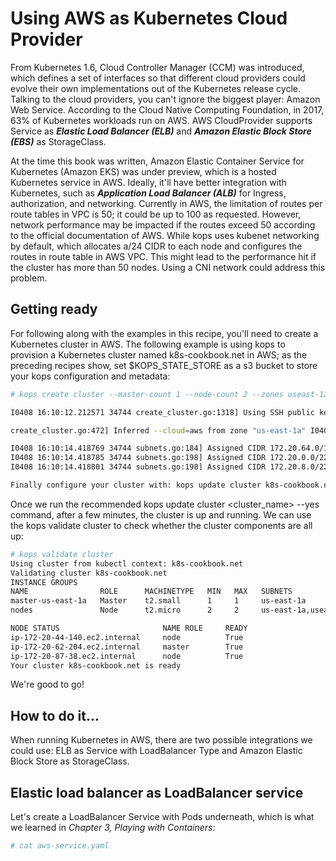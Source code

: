 # Using AWS as Kubernetes Cloud Provider
From Kubernetes 1.6, Cloud Controller Manager (CCM) was introduced, which defines a
set of interfaces so that different cloud providers could evolve their own implementations
out of the Kubernetes release cycle. Talking to the cloud providers, you can't ignore the
biggest player: Amazon Web Service. According to the Cloud Native Computing
Foundation, in 2017, 63% of Kubernetes workloads run on AWS. AWS CloudProvider
supports Service as ***Elastic Load Balancer (ELB)*** and ***Amazon Elastic Block Store (EBS)*** as
StorageClass.

At the time this book was written, Amazon Elastic Container Service for Kubernetes
(Amazon EKS) was under preview, which is a hosted Kubernetes service in AWS. Ideally,
it'll have better integration with Kubernetes, such as ***Application Load Balancer (ALB)*** for
Ingress, authorization, and networking. Currently in AWS, the limitation of routes per
route tables in VPC is 50; it could be up to 100 as requested. However, network
performance may be impacted if the routes exceed 50 according to the official
documentation of AWS. While kops uses kubenet networking by default, which allocates
a/24 CIDR to each node and configures the routes in route table in AWS VPC. This might
lead to the performance hit if the cluster has more than 50 nodes. Using a CNI network
could address this problem.

## Getting ready
For following along with the examples in this recipe, you'll need to create a Kubernetes
cluster in AWS. The following example is using kops to provision a Kubernetes cluster
named k8s-cookbook.net in AWS; as the preceding recipes show, set
$KOPS_STATE_STORE as a s3 bucket to store your kops configuration and metadata:

```bash
# kops create cluster --master-count 1 --node-count 2 --zones useast-1a,us-east-1b,us-east-1c --node-size t2.micro --master-size t2.small --topology private --networking calico --authorization=rbac --cloud-labels "Environment=dev" --state $KOPS_STATE_STORE --name k8s-cookbook.net 

I0408 16:10:12.212571 34744 create_cluster.go:1318] Using SSH public key: /Users/k8s/.ssh/id_rsa.pub I0408 16:10:13.959274 34744

create_cluster.go:472] Inferred --cloud=aws from zone "us-east-1a" I0408 16:10:14.418739 34744 subnets.go:184] Assigned CIDR 172.20.32.0/19 to subnet us-east-1a

I0408 16:10:14.418769 34744 subnets.go:184] Assigned CIDR 172.20.64.0/19 to subnet us-east-1b I0408 16:10:14.418777 34744 subnets.go:184] Assigned CIDR 172.20.96.0/19 to subnet us-east-1c
I0408 16:10:14.418785 34744 subnets.go:198] Assigned CIDR 172.20.0.0/22 to subnet utility-us-east-1a I0408 16:10:14.418793 34744 subnets.go:198] Assigned CIDR 172.20.4.0/22 to subnet utility-us-east-1b
I0408 16:10:14.418801 34744 subnets.go:198] Assigned CIDR 172.20.8.0/22 to subnet utility-us-east-1c ...

Finally configure your cluster with: kops update cluster k8s-cookbook.net --yes

```

Once we run the recommended kops update cluster <cluster_name> --yes command,
after a few minutes, the cluster is up and running. We can use the kops validate cluster to
check whether the cluster components are all up:

```bash
# kops validate cluster
Using cluster from kubectl context: k8s-cookbook.net
Validating cluster k8s-cookbook.net
INSTANCE GROUPS
NAME                ROLE      MACHINETYPE   MIN   MAX   SUBNETS
master-us-east-1a   Master    t2.small      1     1     us-east-1a
nodes               Node      t2.micro      2     2     us-east-1a,useast-1b,us-east-1c

NODE STATUS                       NAME ROLE     READY
ip-172-20-44-140.ec2.internal     node          True
ip-172-20-62-204.ec2.internal     master        True
ip-172-20-87-38.ec2.internal      node          True
Your cluster k8s-cookbook.net is ready
```
We're good to go!

## How to do it...
When running Kubernetes in AWS, there are two possible integrations we could use: ELB as Service with LoadBalancer Type and Amazon Elastic Block Store as StorageClass.

## Elastic load balancer as LoadBalancer service
Let's create a LoadBalancer Service with Pods underneath, which is what we learned in *Chapter 3, Playing with Containers*:
```bash
# cat aws-service.yaml 

```
